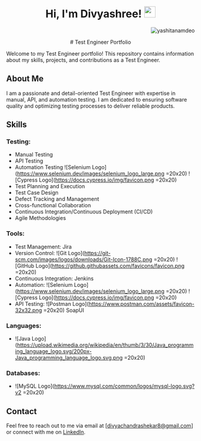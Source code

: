 <h1 align="center">
Hi, I'm Divyashree!
  <img src="https://media.giphy.com/media/hvRJCLFzcasrR4ia7z/giphy.gif" width="30"></h1>
 <img src="https://komarev.com/ghpvc/?username=yashitanamdeo&label=Profile%20Views&color=0e75b6&style=flat" align='right' alt="yashitanamdeo" />
<!--  <img src="https://gpvc.arturio.dev/yashitanamdeo" alt="Profile views" align='right'/> <a href="https://github.com/yashitanamdeo/yashitanamdeo/"> </a> update  -->

<br/>

<!-- Typing SVG by DenverCoder1 - https://github.com/DenverCoder1/readme-typing-svg -->
<p align="center">
# Test Engineer Portfolio

Welcome to my Test Engineer portfolio! This repository contains information about my skills, projects, and contributions as a Test Engineer.

## About Me

I am a passionate and detail-oriented Test Engineer with expertise in manual, API, and automation testing. I am dedicated to ensuring software quality and optimizing testing processes to deliver reliable products.

## Skills

### Testing:

- Manual Testing
- API Testing
- Automation Testing ![Selenium Logo](https://www.selenium.dev/images/selenium_logo_large.png =20x20) ![Cypress Logo](https://docs.cypress.io/img/favicon.png =20x20)
- Test Planning and Execution
- Test Case Design
- Defect Tracking and Management
- Cross-functional Collaboration
- Continuous Integration/Continuous Deployment (CI/CD)
- Agile Methodologies

### Tools:

- Test Management: Jira
- Version Control: ![Git Logo](https://git-scm.com/images/logos/downloads/Git-Icon-1788C.png =20x20) ![GitHub Logo](https://github.githubassets.com/favicons/favicon.png =20x20)
- Continuous Integration: Jenkins
- Automation: ![Selenium Logo](https://www.selenium.dev/images/selenium_logo_large.png =20x20) ![Cypress Logo](https://docs.cypress.io/img/favicon.png =20x20)
- API Testing: ![Postman Logo](https://www.postman.com/assets/favicon-32x32.png =20x20) SoapUI


### Languages:

- ![Java Logo](https://upload.wikimedia.org/wikipedia/en/thumb/3/30/Java_programming_language_logo.svg/200px-Java_programming_language_logo.svg.png =20x20)


### Databases:

- ![MySQL Logo](https://www.mysql.com/common/logos/mysql-logo.svg?v2 =20x20)




## Contact

Feel free to reach out to me via email at [divyachandrashekar8@gmail.com] or connect with me on [LinkedIn](https://www.linkedin.com/in/divyashree-c-391300258/).


